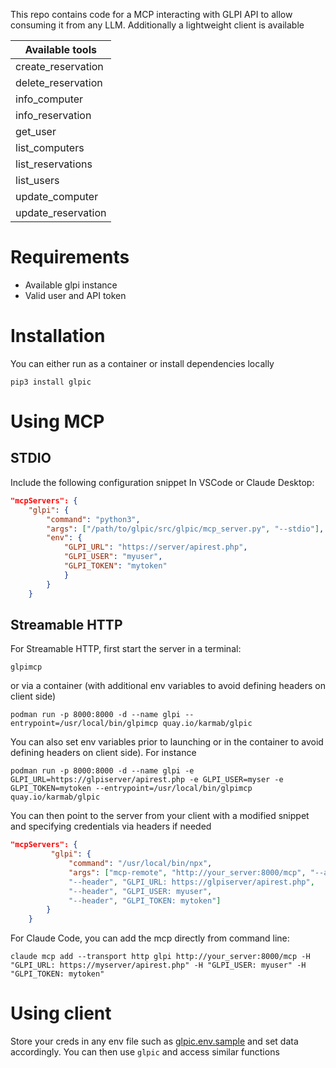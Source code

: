 This repo contains code for a MCP interacting with GLPI API to allow consuming it from any LLM.
Additionally a lightweight client is available

| Available tools   |
|-------------------|
|create_reservation |
|delete_reservation |
|info_computer      |
|info_reservation   |
|get_user           |
|list_computers     |
|list_reservations  |
|list_users         |
|update_computer    |
|update_reservation |

# Requirements

- Available glpi instance
- Valid user and API token

# Installation

You can either run as a container or install dependencies locally

```
pip3 install glpic
```

# Using MCP

## STDIO

Include the following configuration snippet In VSCode or Claude Desktop:

```json
"mcpServers": {
    "glpi": {
        "command": "python3",
        "args": ["/path/to/glpic/src/glpic/mcp_server.py", "--stdio"],
        "env": {
            "GLPI_URL": "https://server/apirest.php",
            "GLPI_USER": "myuser",
            "GLPI_TOKEN": "mytoken"
            }
        }
    }
```

## Streamable HTTP

For Streamable HTTP, first start the server in a terminal:

```
glpimcp
```

or via a container (with additional env variables to avoid defining headers on client side)

```
podman run -p 8000:8000 -d --name glpi --entrypoint=/usr/local/bin/glpimcp quay.io/karmab/glpic
```

You can also set env variables prior to launching or in the container to avoid defining headers on client side). For instance

```
podman run -p 8000:8000 -d --name glpi -e GLPI_URL=https://glpiserver/apirest.php -e GLPI_USER=myser -e GLPI_TOKEN=mytoken --entrypoint=/usr/local/bin/glpimcp quay.io/karmab/glpic
```

You can then point to the server from your client with a modified snippet and specifying credentials via headers if needed

```json
"mcpServers": {
         "glpi": {
             "command": "/usr/local/bin/npx",
             "args": ["mcp-remote", "http://your_server:8000/mcp", "--allow-http",
             "--header", "GLPI_URL: https://glpiserver/apirest.php",
             "--header", "GLPI_USER: myuser",
             "--header", "GLPI_TOKEN: mytoken"]
        }
    }
```

For Claude Code, you can add the mcp directly from command line:

```
claude mcp add --transport http glpi http://your_server:8000/mcp -H "GLPI_URL: https://myserver/apirest.php" -H "GLPI_USER: myuser" -H "GLPI_TOKEN: mytoken"
```

# Using client

Store your creds in any env file such as [glpic.env.sample](glpic.env.sample) and set data accordingly. You can then use `glpic` and access similar functions
